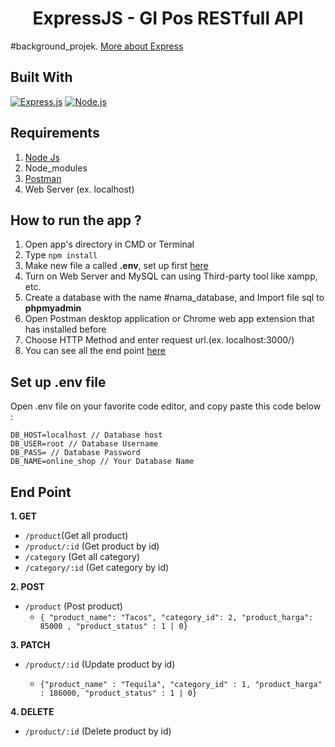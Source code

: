 <h1 align="center">ExpressJS - GI Pos RESTfull API</h1>

#background_projek. [More about Express](https://en.wikipedia.org/wiki/Express.js)

## Built With

[![Express.js](https://img.shields.io/badge/Express.js-4.x-orange.svg?style=rounded-square)](https://expressjs.com/en/starter/installing.html)
[![Node.js](https://img.shields.io/badge/Node.js-v.12.13-green.svg?style=rounded-square)](https://nodejs.org/)

## Requirements

1. <a href="https://nodejs.org/en/download/">Node Js</a>
2. Node_modules
3. <a href="https://www.getpostman.com/">Postman</a>
4. Web Server (ex. localhost)

## How to run the app ?

1. Open app's directory in CMD or Terminal
2. Type `npm install`
3. Make new file a called **.env**, set up first [here](#set-up-env-file)
4. Turn on Web Server and MySQL can using Third-party tool like xampp, etc.
5. Create a database with the name #nama_database, and Import file sql to **phpmyadmin**
6. Open Postman desktop application or Chrome web app extension that has installed before
7. Choose HTTP Method and enter request url.(ex. localhost:3000/)
8. You can see all the end point [here](#end-point)

## Set up .env file

Open .env file on your favorite code editor, and copy paste this code below :

```
DB_HOST=localhost // Database host
DB_USER=root // Database Username
DB_PASS= // Database Password
DB_NAME=online_shop // Your Database Name
```

## End Point

**1. GET**

- `/product`(Get all product)
- `/product/:id` (Get product by id)
- `/category` (Get all category)
- `/category/:id` (Get category by id)

**2. POST**

- `/product` (Post product)
  - `{ "product_name": "Tacos", "category_id": 2, "product_harga": 85000 , "product_status" : 1 | 0}`

**3. PATCH**

- `/product/:id` (Update product by id)

  - `{"product_name" : "Tequila", "category_id" : 1, "product_harga" : 186000, "product_status" : 1 | 0}`

**4. DELETE**

- `/product/:id` (Delete product by id)
